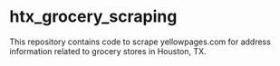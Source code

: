 # htx_grocery_scraping
This repository contains code to scrape yellowpages.com for address information related to grocery stores in Houston, TX.
